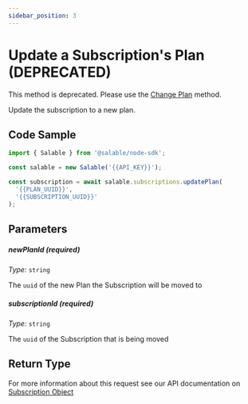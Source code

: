 ```yaml
---
sidebar_position: 3
---
```


# Update a Subscription's Plan (DEPRECATED)

This method is deprecated. Please use the [Change Plan](./change-plan.md) method.

Update the subscription to a new plan.

## Code Sample

```typescript
import { Salable } from '@salable/node-sdk';

const salable = new Salable('{{API_KEY}}');

const subscription = await salable.subscriptions.updatePlan(
  '{{PLAN_UUID}}',
  '{{SUBSCRIPTION_UUID}}'
);
```

## Parameters

##### newPlanId (_required_)

_Type:_ `string`

The `uuid` of the new Plan the Subscription will be moved to

##### subscriptionId (_required_)

_Type:_ `string`

The `uuid` of the Subscription that is being moved

## Return Type

For more information about this request see our API documentation on [Subscription Object](https://docs.salable.app/api/v2#tag/Subscriptions/operation/getSubscriptionByUuid)
